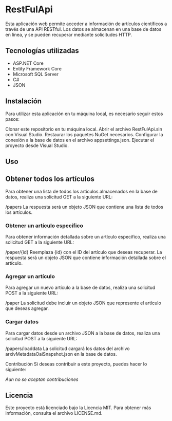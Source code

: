 # RestFulApi
Esta aplicación web permite acceder a información de artículos científicos a través de una API RESTful. Los datos se almacenan en una base de datos en línea, y se pueden recuperar mediante solicitudes HTTP.

## Tecnologías utilizadas
* ASP.NET Core
* Entity Framework Core
* Microsoft SQL Server
* C#
* JSON
## Instalación
Para utilizar esta aplicación en tu máquina local, es necesario seguir estos pasos:

Clonar este repositorio en tu máquina local.
Abrir el archivo RestFulApi.sln con Visual Studio.
Restaurar los paquetes NuGet necesarios.
Configurar la conexión a la base de datos en el archivo appsettings.json.
Ejecutar el proyecto desde Visual Studio.
## Uso
## Obtener todos los artículos
Para obtener una lista de todos los artículos almacenados en la base de datos, realiza una solicitud GET a la siguiente URL:

/papers
La respuesta será un objeto JSON que contiene una lista de todos los artículos.

### Obtener un artículo específico
Para obtener información detallada sobre un artículo específico, realiza una solicitud GET a la siguiente URL:

/paper/{id}
Reemplaza {id} con el ID del artículo que deseas recuperar. La respuesta será un objeto JSON que contiene información detallada sobre el artículo.

### Agregar un artículo
Para agregar un nuevo artículo a la base de datos, realiza una solicitud POST a la siguiente URL:

/paper
La solicitud debe incluir un objeto JSON que represente el artículo que deseas agregar.

### Cargar datos
Para cargar datos desde un archivo JSON a la base de datos, realiza una solicitud POST a la siguiente URL:

/papers/loaddata
La solicitud cargará los datos del archivo arxivMetadataOaiSnapshot.json en la base de datos.

Contribución
Si deseas contribuir a este proyecto, puedes hacer lo siguiente:

*Aun no se aceptan contribuciones*

## Licencia
Este proyecto está licenciado bajo la Licencia MIT. Para obtener más información, consulta el archivo LICENSE.md.
